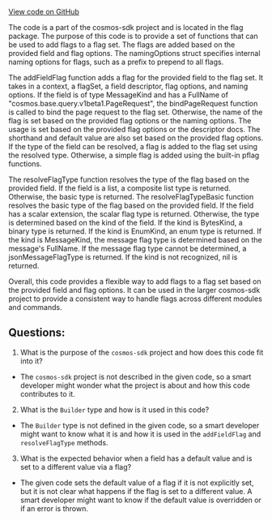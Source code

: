 [View code on GitHub](https://github.com/cosmos/cosmos-sdk.git/client/v2/autocli/flag/field.go)

The code is a part of the cosmos-sdk project and is located in the flag package. The purpose of this code is to provide a set of functions that can be used to add flags to a flag set. The flags are added based on the provided field and flag options. The namingOptions struct specifies internal naming options for flags, such as a prefix to prepend to all flags. 

The addFieldFlag function adds a flag for the provided field to the flag set. It takes in a context, a flagSet, a field descriptor, flag options, and naming options. If the field is of type MessageKind and has a FullName of "cosmos.base.query.v1beta1.PageRequest", the bindPageRequest function is called to bind the page request to the flag set. Otherwise, the name of the flag is set based on the provided flag options or the naming options. The usage is set based on the provided flag options or the descriptor docs. The shorthand and default value are also set based on the provided flag options. If the type of the field can be resolved, a flag is added to the flag set using the resolved type. Otherwise, a simple flag is added using the built-in pflag functions. 

The resolveFlagType function resolves the type of the flag based on the provided field. If the field is a list, a composite list type is returned. Otherwise, the basic type is returned. The resolveFlagTypeBasic function resolves the basic type of the flag based on the provided field. If the field has a scalar extension, the scalar flag type is returned. Otherwise, the type is determined based on the kind of the field. If the kind is BytesKind, a binary type is returned. If the kind is EnumKind, an enum type is returned. If the kind is MessageKind, the message flag type is determined based on the message's FullName. If the message flag type cannot be determined, a jsonMessageFlagType is returned. If the kind is not recognized, nil is returned. 

Overall, this code provides a flexible way to add flags to a flag set based on the provided field and flag options. It can be used in the larger cosmos-sdk project to provide a consistent way to handle flags across different modules and commands.
## Questions: 
 1. What is the purpose of the `cosmos-sdk` project and how does this code fit into it?
- The `cosmos-sdk` project is not described in the given code, so a smart developer might wonder what the project is about and how this code contributes to it.

2. What is the `Builder` type and how is it used in this code?
- The `Builder` type is not defined in the given code, so a smart developer might want to know what it is and how it is used in the `addFieldFlag` and `resolveFlagType` methods.

3. What is the expected behavior when a field has a default value and is set to a different value via a flag?
- The given code sets the default value of a flag if it is not explicitly set, but it is not clear what happens if the flag is set to a different value. A smart developer might want to know if the default value is overridden or if an error is thrown.